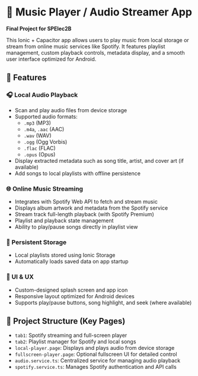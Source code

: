 # 🎵 Music Player / Audio Streamer App

**Final Project for SPElec2B**

This Ionic + Capacitor app allows users to play music from local storage or stream from online music services like Spotify. It features playlist management, custom playback controls, metadata display, and a smooth user interface optimized for Android.

## 📱 Features

### 🎧 Local Audio Playback
- Scan and play audio files from device storage
- Supported audio formats:
  - `.mp3` (MP3)
  - `.m4a`, `.aac` (AAC)
  - `.wav` (WAV)
  - `.ogg` (Ogg Vorbis)
  - `.flac` (FLAC)
  - `.opus` (Opus)
- Display extracted metadata such as song title, artist, and cover art (if available)
- Add songs to local playlists with offline persistence

### 🌐 Online Music Streaming
- Integrates with Spotify Web API to fetch and stream music
- Displays album artwork and metadata from the Spotify service
- Stream track full-length playback (with Spotify Premium)
- Playlist and playback state management
- Ability to play/pause songs directly in playlist view

### 💾 Persistent Storage
- Local playlists stored using Ionic Storage
- Automatically loads saved data on app startup

### 🎨 UI & UX
- Custom-designed splash screen and app icon
- Responsive layout optimized for Android devices
- Supports play/pause buttons, song highlight, and seek (where available)

## 📂 Project Structure (Key Pages)

- `tab1`: Spotify streaming and full-screen player
- `tab2`: Playlist manager for Spotify and local songs
- `local-player.page`: Displays and plays audio from device storage
- `fullscreen-player.page`: Optional fullscreen UI for detailed control
- `audio.service.ts`: Centralized service for managing audio playback
- `spotify.service.ts`: Manages Spotify authentication and API calls

